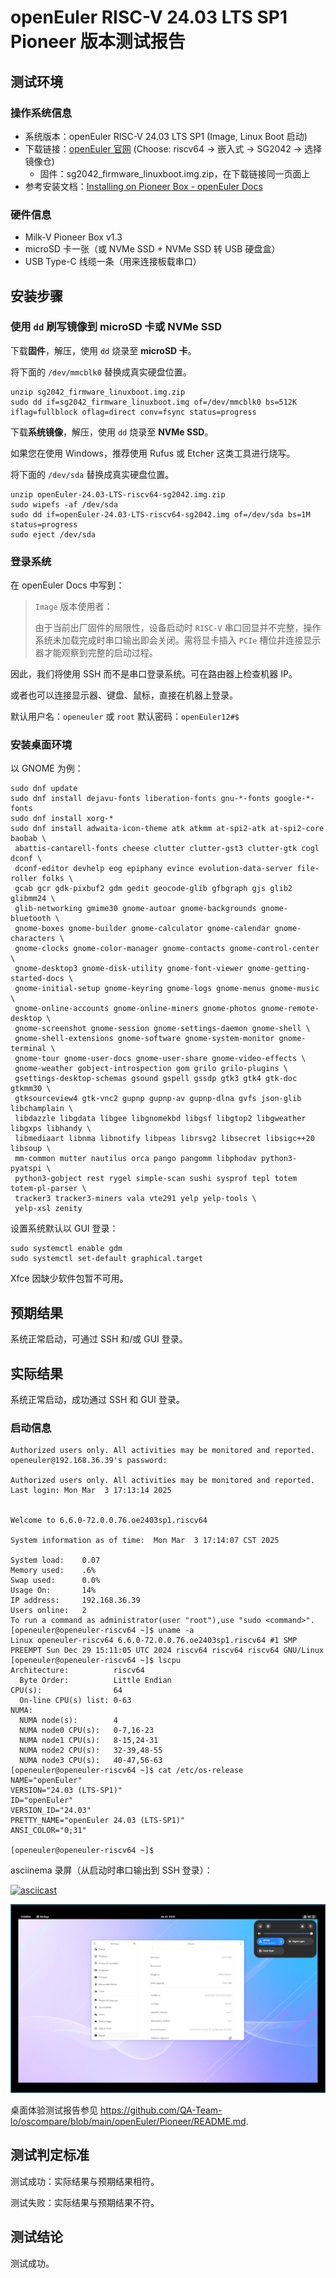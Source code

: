 # openEuler RISC-V 24.03 LTS SP1 Pioneer 版本测试报告

## 测试环境

### 操作系统信息

- 系统版本：openEuler RISC-V 24.03 LTS SP1 (Image, Linux Boot 启动)
- 下载链接：[openEuler 官网](https://www.openeuler.org/zh/download/) (Choose: riscv64 -> 嵌入式 -> SG2042 -> 选择镜像仓)
  - 固件：sg2042_firmware_linuxboot.img.zip，在下载链接同一页面上
- 参考安装文档：[Installing on Pioneer Box - openEuler Docs](https://docs.openeuler.org/zh/docs/24.03_LTS/docs/Installation/RISC-V-Pioneer1.3.html)

### 硬件信息

- Milk-V Pioneer Box v1.3
- microSD 卡一张（或 NVMe SSD + NVMe SSD 转 USB 硬盘盒）
- USB Type-C 线缆一条（用来连接板载串口）

## 安装步骤

### 使用 `dd` 刷写镜像到 microSD 卡或 NVMe SSD

下载**固件**，解压，使用 `dd` 烧录至 **microSD 卡**。

将下面的 `/dev/mmcblk0` 替换成真实硬盘位置。

```shell
unzip sg2042_firmware_linuxboot.img.zip
sudo dd if=sg2042_firmware_linuxboot.img of=/dev/mmcblk0 bs=512K iflag=fullblock oflag=direct conv=fsync status=progress
```

下载**系统镜像**，解压，使用 `dd` 烧录至 **NVMe SSD**。

如果您在使用 Windows，推荐使用 Rufus 或 Etcher 这类工具进行烧写。

将下面的 `/dev/sda` 替换成真实硬盘位置。

```shell
unzip openEuler-24.03-LTS-riscv64-sg2042.img.zip
sudo wipefs -af /dev/sda
sudo dd if=openEuler-24.03-LTS-riscv64-sg2042.img of=/dev/sda bs=1M status=progress
sudo eject /dev/sda
```

### 登录系统

在 openEuler Docs 中写到：

> `Image` 版本使用者：
>
> 由于当前出厂固件的局限性，设备启动时 `RISC-V` 串口回显并不完整，操作系统未加载完成时串口输出即会关闭。需将显卡插入 `PCIe` 槽位并连接显示器才能观察到完整的启动过程。

因此，我们将使用 SSH 而不是串口登录系统。可在路由器上检查机器 IP。

或者也可以连接显示器、键盘、鼠标，直接在机器上登录。

默认用户名：`openeuler` 或 `root`
默认密码：`openEuler12#$`

### 安装桌面环境

以 GNOME 为例：
```shelll
sudo dnf update
sudo dnf install dejavu-fonts liberation-fonts gnu-*-fonts google-*-fonts
sudo dnf install xorg-*
sudo dnf install adwaita-icon-theme atk atkmm at-spi2-atk at-spi2-core baobab \
 abattis-cantarell-fonts cheese clutter clutter-gst3 clutter-gtk cogl dconf \
 dconf-editor devhelp eog epiphany evince evolution-data-server file-roller folks \
 gcab gcr gdk-pixbuf2 gdm gedit geocode-glib gfbgraph gjs glib2 glibmm24 \
 glib-networking gmime30 gnome-autoar gnome-backgrounds gnome-bluetooth \
 gnome-boxes gnome-builder gnome-calculator gnome-calendar gnome-characters \
 gnome-clocks gnome-color-manager gnome-contacts gnome-control-center \
 gnome-desktop3 gnome-disk-utility gnome-font-viewer gnome-getting-started-docs \
 gnome-initial-setup gnome-keyring gnome-logs gnome-menus gnome-music \
 gnome-online-accounts gnome-online-miners gnome-photos gnome-remote-desktop \
 gnome-screenshot gnome-session gnome-settings-daemon gnome-shell \
 gnome-shell-extensions gnome-software gnome-system-monitor gnome-terminal \
 gnome-tour gnome-user-docs gnome-user-share gnome-video-effects \
 gnome-weather gobject-introspection gom grilo grilo-plugins \
 gsettings-desktop-schemas gsound gspell gssdp gtk3 gtk4 gtk-doc gtkmm30 \
 gtksourceview4 gtk-vnc2 gupnp gupnp-av gupnp-dlna gvfs json-glib libchamplain \
 libdazzle libgdata libgee libgnomekbd libgsf libgtop2 libgweather libgxps libhandy \
 libmediaart libnma libnotify libpeas librsvg2 libsecret libsigc++20 libsoup \
 mm-common mutter nautilus orca pango pangomm libphodav python3-pyatspi \
 python3-gobject rest rygel simple-scan sushi sysprof tepl totem totem-pl-parser \
 tracker3 tracker3-miners vala vte291 yelp yelp-tools \
 yelp-xsl zenity
```

设置系统默认以 GUI 登录：

```
sudo systemctl enable gdm
sudo systemctl set-default graphical.target
```

Xfce 因缺少软件包暂不可用。

## 预期结果

系统正常启动，可通过 SSH 和/或 GUI 登录。

## 实际结果

系统正常启动，成功通过 SSH 和 GUI 登录。

### 启动信息

```log
Authorized users only. All activities may be monitored and reported.
openeuler@192.168.36.39's password:

Authorized users only. All activities may be monitored and reported.
Last login: Mon Mar  3 17:13:14 2025


Welcome to 6.6.0-72.0.0.76.oe2403sp1.riscv64

System information as of time:  Mon Mar  3 17:14:07 CST 2025

System load:    0.07
Memory used:    .6%
Swap used:      0.0%
Usage On:       14%
IP address:     192.168.36.39
Users online:   2
To run a command as administrator(user "root"),use "sudo <command>".
[openeuler@openeuler-riscv64 ~]$ uname -a
Linux openeuler-riscv64 6.6.0-72.0.0.76.oe2403sp1.riscv64 #1 SMP PREEMPT Sun Dec 29 15:11:05 UTC 2024 riscv64 riscv64 riscv64 GNU/Linux
[openeuler@openeuler-riscv64 ~]$ lscpu
Architecture:          riscv64
  Byte Order:          Little Endian
CPU(s):                64
  On-line CPU(s) list: 0-63
NUMA:
  NUMA node(s):        4
  NUMA node0 CPU(s):   0-7,16-23
  NUMA node1 CPU(s):   8-15,24-31
  NUMA node2 CPU(s):   32-39,48-55
  NUMA node3 CPU(s):   40-47,56-63
[openeuler@openeuler-riscv64 ~]$ cat /etc/os-release
NAME="openEuler"
VERSION="24.03 (LTS-SP1)"
ID="openEuler"
VERSION_ID="24.03"
PRETTY_NAME="openEuler 24.03 (LTS-SP1)"
ANSI_COLOR="0;31"

[openeuler@openeuler-riscv64 ~]$
```

asciinema 录屏（从启动时串口输出到 SSH 登录）：

[![asciicast](https://asciinema.org/a/Wzbli8yUqqYEF2D4A4X2M5fUu.svg)](https://asciinema.org/a/Wzbli8yUqqYEF2D4A4X2M5fUu)

![](image/pioneer_openeuler_1.png)

桌面体验测试报告参见 https://github.com/QA-Team-lo/oscompare/blob/main/openEuler/Pioneer/README.md.

## 测试判定标准

测试成功：实际结果与预期结果相符。

测试失败：实际结果与预期结果不符。

## 测试结论

测试成功。